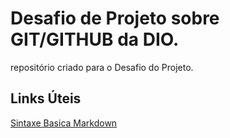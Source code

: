 # Desafio de Projeto sobre GIT/GITHUB da DIO.
repositório criado para o Desafio do Projeto.

## Links Úteis
[Sintaxe Basica Markdown](http://www.markdownguide.org/basic-syntax/)
